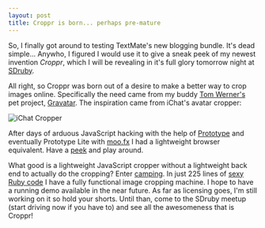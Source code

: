 ```yaml
---
layout: post
title: Croppr is born... perhaps pre-mature
---
```


So, I finally got around to testing TextMate's new blogging bundle.  It's dead simple...  Anywho, I figured I would use it to give a sneak peek of my newest invention _Croppr_, which I will be revealing in it's full glory tomorrow night at [SDruby](http://sdruby.com).

All right, so Croppr was born out of a desire to make a better way to crop images online.  Specifically the need came from my buddy [Tom Werner's](http://www.cube6media.com) pet project, [Gravatar](http://gravatar.com).  The inspiration came from iChat's avatar cropper:

![iChat Cropper](http://vandev.com/assets/2007/2/1/iChat_cropper.png)

After days of arduous JavaScript hacking with the help of [Prototype](http://prototype.conio.net) and eventually Prototype Lite with [moo.fx](http://moofx.mad4milk.net/) I had a lightweight browser equivalent.  Have a [peek](http://svn.vandev.com/croppr) and play around.

What good is a lightweight JavaScript cropper without a lightweight back end to actually do the cropping?  Enter [camping](http://code.whytheluckystiff.net/camping).  In just 225 lines of [sexy Ruby code](http://svn.vandev.com/croppr) I have a fully functional image cropping machine.  I hope to have a running demo available in the near future.  As far as licensing goes, I'm still working on it so hold your shorts.  Until than, come to the SDruby meetup (start driving now if you have to) and see all the awesomeness that is Croppr!
